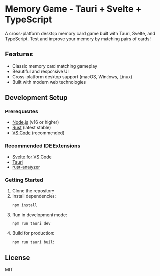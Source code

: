 # Memory Game - Tauri + Svelte + TypeScript

A cross-platform desktop memory card game built with Tauri, Svelte, and TypeScript. Test and improve your memory by matching pairs of cards!

## Features

- Classic memory card matching gameplay
- Beautiful and responsive UI
- Cross-platform desktop support (macOS, Windows, Linux)
- Built with modern web technologies

## Development Setup

### Prerequisites

- [Node.js](https://nodejs.org/) (v16 or higher)
- [Rust](https://www.rust-lang.org/) (latest stable)
- [VS Code](https://code.visualstudio.com/) (recommended)

### Recommended IDE Extensions

- [Svelte for VS Code](https://marketplace.visualstudio.com/items?itemName=svelte.svelte-vscode)
- [Tauri](https://marketplace.visualstudio.com/items?itemName=tauri-apps.tauri-vscode)
- [rust-analyzer](https://marketplace.visualstudio.com/items?itemName=rust-lang.rust-analyzer)

### Getting Started

1. Clone the repository
2. Install dependencies:
   ```bash
   npm install
   ```
3. Run in development mode:
   ```bash
   npm run tauri dev
   ```
4. Build for production:
   ```bash
   npm run tauri build
   ```

## License

MIT
